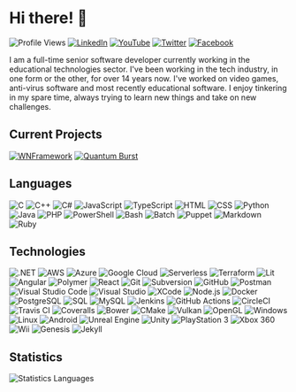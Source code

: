 # Hi there! 👋

![Profile Views] [![LinkedIn]][LinkedIn Link] [![YouTube]][YouTube Link]
[![Twitter]][Twitter Link] [![Facebook]][Facebook Link]

I am a full-time senior software developer currently working in the educational
technologies sector. I've been working in the tech industry, in one form or the
other, for over 14 years now. I've worked on video games, anti-virus software
and most recently educational software. I enjoy tinkering in my spare time,
always trying to learn new things and take on new challenges.

## Current Projects

[![WNFramework][WNFramework]](https://github.com/WNProject/WNFramework)
[![Quantum Burst][Quantum Burst]](https://github.com/devpow112/quantum-burst)

## Languages

![C] ![C++] ![C#] ![JavaScript] ![TypeScript] ![HTML] ![CSS] ![Python] ![Java]
![PHP] ![PowerShell] ![Bash] ![Batch] ![Puppet] ![Markdown] ![Ruby]

## Technologies

![.NET] ![AWS] ![Azure] ![Google Cloud] ![Serverless] ![Terraform] ![Lit]
![Angular] ![Polymer] ![React] ![Git] ![Subversion] ![GitHub] ![Postman]
![Visual Studio Code] ![Visual Studio] ![XCode] ![Node.js] ![Docker]
![PostgreSQL] ![SQL] ![MySQL] ![Jenkins] ![GitHub Actions] ![CircleCI]
![Travis CI] ![Coveralls] ![Bower] ![CMake] ![Vulkan] ![OpenGL] ![Windows]
![Linux] ![Android] ![Unreal Engine] ![Unity] ![PlayStation 3] ![Xbox 360]
![Wii] ![Genesis] ![Jekyll]

## Statistics

![Statistics Languages]

<!-- external links -->
[Profile Views]: https://komarev.com/ghpvc/?username=devpow112&label=Profile%20Views "Profile Views"
[C]: https://img.shields.io/badge/-C-A8B9CC?logo=C&logoColor=white "C"
[C++]: https://img.shields.io/badge/-C++-00599C?logo=C%2b%2b&logoColor=white "C++"
[C#]: https://img.shields.io/badge/-C%23-239120?logo=C-Sharp&logoColor=white "C#"
[JavaScript]: https://img.shields.io/badge/-JavaScript-F7DF1E?logo=JavaScript&logoColor=black "JavaScript"
[TypeScript]: https://img.shields.io/badge/-TypeScript-3178C6?logo=TypeScript&logoColor=white "TypeScript"
[Python]: https://img.shields.io/badge/-Python-3776AB?logo=Python&logoColor=white "Python"
[Java]: https://img.shields.io/badge/-Java-007396?logo=Java&logoColor=white "Java"
[PHP]: https://img.shields.io/badge/-PHP-777BB4?logo=PHP&logoColor=white "PHP"
[HTML]: https://img.shields.io/badge/-HTML-E34F26?logo=HTML5&logoColor=white "HTML"
[CSS]: https://img.shields.io/badge/-CSS-1572B6?logo=CSS3&logoColor=white "CSS"
[PowerShell]: https://img.shields.io/badge/-PowerShell-5391FE?logo=PowerShell&logoColor=white "PowerShell"
[Bash]: https://img.shields.io/badge/-Bash-4EAA25?logo=GNU-Bash&logoColor=white "Bash"
[Markdown]: https://img.shields.io/badge/-Markdown-000000?logo=Markdown&logoColor=white "Markdown"
[.NET]: https://img.shields.io/badge/-.NET-512BD4?logo=.NET&logoColor=white ".NET"
[AWS]: https://img.shields.io/badge/-AWS-232F3E?logo=Amazon-AWS&logoColor=white "AWS"
[Azure]: https://img.shields.io/badge/-Azure-0089D6?logo=Microsoft-Azure&logoColor=white "Azure"
[Google Cloud]: https://img.shields.io/badge/-Google%20Cloud-4285F4?logo=Google-Cloud&logoColor=white "Google Cloud"
[Terraform]: https://img.shields.io/badge/-Terraform-623CE4?logo=Terraform&logoColor=white "Terraform"
[Git]: https://img.shields.io/badge/-Git-F05032?logo=Git&logoColor=white "Git"
[Subversion]: https://img.shields.io/badge/-Subversion-809CC9?logo=Subversion&logoColor=white "Subversion"
[Visual Studio]: https://img.shields.io/badge/-Visual%20Studio-512BD4?logo=Visual-Studio&logoColor=white "Visual Studio"
[Visual Studio Code]: https://img.shields.io/badge/-Visual%20Studio%20Code-007ACC?logo=Visual-Studio-Code&logoColor=white "Visual Studio Code"
[XCode]: https://img.shields.io/badge/-XCode-147EFB?logo=XCode&logoColor=white "XCode"
[CMake]: https://img.shields.io/badge/-CMake-064F8C?logo=CMake&logoColor=white "CMake"
[Docker]: https://img.shields.io/badge/-Docker-2496ED?logo=Docker&logoColor=white "Docker"
[SQL]: https://img.shields.io/badge/-SQL-CC2927?logo=Microsoft-SQL-Server&logoColor=white "SQL"
[MySQL]: https://img.shields.io/badge/-MySQL-4479A1?logo=MySQL&logoColor=white "MySQL"
[PostgreSQL]: https://img.shields.io/badge/-PostgreSQL-336791?logo=PostgreSQL&logoColor=white "PostgreSQL"
[Angular]: https://img.shields.io/badge/-Angular-E23237?logo=Angular&logoColor=white "Angular"
[Vulkan]: https://img.shields.io/badge/-Vulkan-AC162C?logo=Vulkan&logoColor=white "Vulkan"
[PlayStation 3]: https://img.shields.io/badge/-PlayStation%203-003791?logo=PlayStation&logoColor=white "PlayStation 3"
[Xbox 360]: https://img.shields.io/badge/-Xbox%20360-107C10?logo=Xbox&logoColor=white "Xbox 360"
[Wii]: https://img.shields.io/badge/-Wii-8B8B8B?logo=Wii&logoColor=white "Wii"
[Android]: https://img.shields.io/badge/-Android-3DDC84?logo=Android&logoColor=white "Android"
[Windows]: https://img.shields.io/badge/-Windows-0078D6?logo=Windows&logoColor=white "Windows"
[Linux]: https://img.shields.io/badge/-Linux-FCC624?logo=Linux&logoColor=black "Linux"
[Genesis]: https://img.shields.io/badge/-Genesis-0089CF?logo=Sega&logoColor=white "Genesis"
[OpenGL]: https://img.shields.io/badge/-OpenGL-5586A4?logo=OpenGL&logoColor=white "OpenGL"
[Serverless]: https://img.shields.io/badge/-Serverless-FD5750?logo=Serverless&logoColor=white "Serverless"
[Unreal Engine]: https://img.shields.io/badge/-Unreal%20Engine-313131?logo=Unreal-Engine&logoColor=white "Unreal Engine"
[Unity]: https://img.shields.io/badge/-Unity-000000?logo=Unity&logoColor=white "Unity"
[GitHub Actions]: https://img.shields.io/badge/-GitHub%20Actions-2088FF?logo=GitHub-Actions&logoColor=white "GitHub Actions"
[CircleCI]: https://img.shields.io/badge/-CircleCI-343434?logo=CircleCI&logoColor=white "CircleCI"
[Travis CI]: https://img.shields.io/badge/-Travis%20CI-3EAAAF?logo=Travis-CI&logoColor=white "Travis CI"
[Jenkins]: https://img.shields.io/badge/-Jenkins-D24939?logo=Jenkins&logoColor=white "Jenkins"
[Coveralls]: https://img.shields.io/badge/-Coveralls-3F5767?logo=Coveralls&logoColor=white "Coveralls"
[Node.js]: https://img.shields.io/badge/-Node.js-339933?logo=Node.js&logoColor=white "Node.js"
[Batch]: https://img.shields.io/badge/-Batch-4D4D4D?logo=Windows-Terminal&logoColor=white "Batch"
[Puppet]: https://img.shields.io/badge/-Puppet-FFAE1A?logo=Puppet&logoColor=black "Puppet"
[Polymer]: https://img.shields.io/badge/-Polymer-FF4470?logo=Polymer-Project&logoColor=white "Polymer"
[React]: https://img.shields.io/badge/-React-61DAFB?logo=React&logoColor=black "React"
[Bower]: https://img.shields.io/badge/-Bower-EF5734?logo=Bower&logoColor=white "Bower"
[GitHub]: https://img.shields.io/badge/-GitHub-000000?logo=GitHub&logoColor=white "GitHub"
[Jekyll]: https://img.shields.io/badge/-Jekyll-CC0000?logo=Jekyll&logoColor=white "Jekyll"
[Postman]: https://img.shields.io/badge/-Postman-FF6C37?logo=Postman&logoColor=white "Postman"
[Lit]: https://img.shields.io/badge/-Lit-324FFF?logo=Lit&logoColor=white "Lit"
[Ruby]: https://img.shields.io/badge/-Ruby-CC342D?logo=Ruby&logoColor=white "Ruby"
[LinkedIn]: https://img.shields.io/badge/-LinkedIn-0A66C2?logo=LinkedIn&logoColor=white "LinkedIn"
[YouTube]: https://img.shields.io/badge/-YouTube-FF0000?logo=YouTube&logoColor=white "YouTube"
[Twitter]: https://img.shields.io/badge/-Twitter-1DA1F2?logo=Twitter&logoColor=white "Twitter"
[Facebook]: https://img.shields.io/badge/-Facebook-1877F2?logo=Facebook&logoColor=white "Facebook"
[LinkedIn Link]: https://linkedin.com/in/devpow112 "LinkedIn"
[YouTube Link]: https://youtube.com/devpow112 "YouTube"
[Twitter Link]: https://twitter.com/devpow112 "Twitter"
[Facebook Link]: https://facebook.com/devpow112 "Facebook"
[WNFramework]: https://github-readme-stats.vercel.app/api/pin/?username=WNProject&repo=WNFramework&show_owner=true&theme=github_dark&icon_color=8B949E&hide_border=true
[Quantum Burst]: https://github-readme-stats.vercel.app/api/pin/?username=devpow112&repo=quantum-burst&show_owner=true&theme=github_dark&icon_color=8B949E&hide_border=true
[Statistics Languages]: https://github-readme-stats.vercel.app/api/top-langs?username=devpow112&hide_border=true&layout=compact&langs_count=6&theme=github_dark
